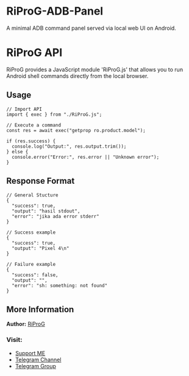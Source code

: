 # RiProG-ADB-Panel
A minimal ADB command panel served via local web UI on Android.

# RiProG API

RiProG provides a JavaScript module 'RiProG.js' that allows you to run Android shell commands directly from the local browser.

## Usage

```
// Import API
import { exec } from "./RiProG.js";

// Execute a command
const res = await exec("getprop ro.product.model");

if (res.success) {
  console.log("Output:", res.output.trim());
} else {
  console.error("Error:", res.error || "Unknown error");
}
```

## Response Format

```
// General Stucture
{
  "success": true,
  "output": "hasil stdout",
  "error": "jika ada error stderr"
}

// Success example
{
  "success": true,
  "output": "Pixel 4\n"
}

// Failure example
{
  "success": false,
  "output": "",
  "error": "sh: something: not found"
}
```

## More Information

**Author:** [RiProG](https://github.com/RiProG-id)

### Visit:

- [Support ME](https://t.me/RiOpSo/2848)
- [Telegram Channel](https://t.me/RiOpSo)
- [Telegram Group](https://t.me/RiOpSoDisc)
